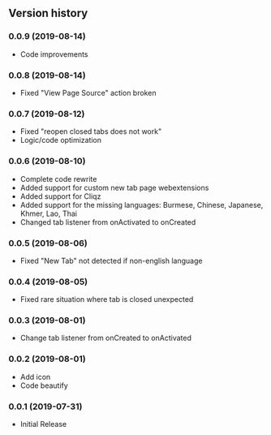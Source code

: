 Version history
---------------
### 0.0.9 (2019-08-14)
* Code improvements

### 0.0.8 (2019-08-14)
* Fixed "View Page Source" action broken

### 0.0.7 (2019-08-12)
* Fixed "reopen closed tabs does not work"
* Logic/code optimization

### 0.0.6 (2019-08-10)
* Complete code rewrite
* Added support for custom new tab page webextensions
* Added support for Cliqz
* Added support for the missing languages: Burmese, Chinese, Japanese, Khmer, Lao, Thai
* Changed tab listener from onActivated to onCreated

### 0.0.5 (2019-08-06)
* Fixed "New Tab" not detected if non-english language

### 0.0.4 (2019-08-05)
* Fixed rare situation where tab is closed unexpected

### 0.0.3 (2019-08-01)
* Change tab listener from onCreated to onActivated

### 0.0.2 (2019-08-01)
* Add icon
* Code beautify

### 0.0.1 (2019-07-31)
* Initial Release
